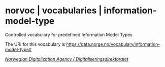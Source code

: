 # norvoc | vocabularies | information-model-type

Controlled vocabulary for predefined Information Model Types

The URI for this vocabulary is https://data.norge.no/vocabulary/information-model-type#

[_Norwegian Digitalization Agency / Digitaliseringsdirektoratet_](https://digdir.no/)
